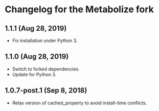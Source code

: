 Changelog for the Metabolize fork
=================================

## 1.1.1 (Aug 28, 2019)

- Fix installation under Python 3.


## 1.1.0 (Aug 28, 2019)

- Switch to forked dependencies.
- Update for Python 3.


## 1.0.7-post.1 (Sep 8, 2018)

- Relax version of cached_property to avoid install-time conflicts.
